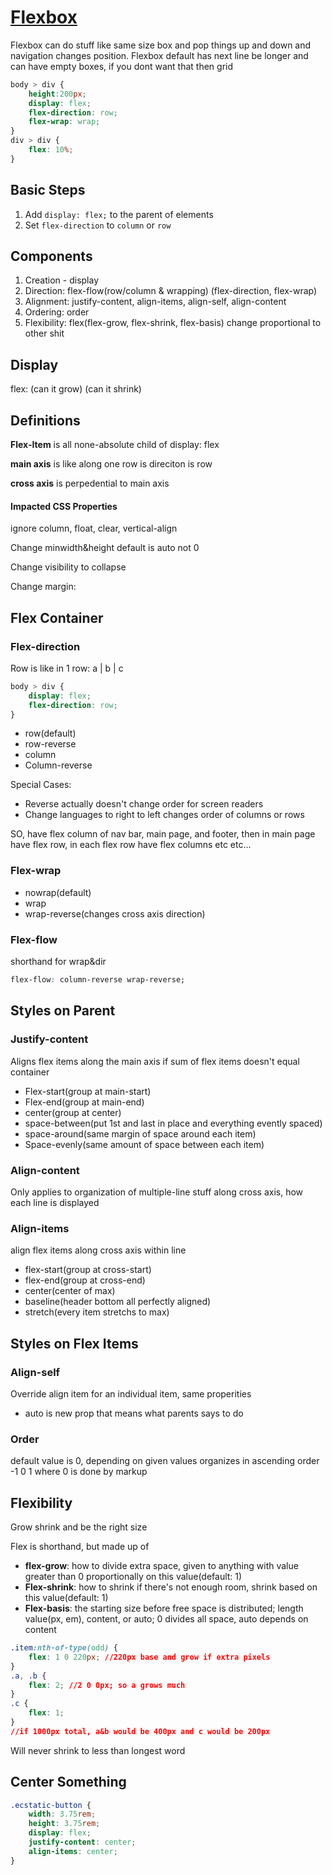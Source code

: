 # [Flexbox](https://yoksel.github.io/flex-cheatsheet/)

Flexbox can do stuff like same size box and pop things up and down and navigation changes position. Flexbox default has next line be longer and can have empty boxes, if you dont want that then grid

```css
body > div {
    height:200px;
    display: flex;
    flex-direction: row;
    flex-wrap: wrap;
}
div > div {
    flex: 10%;
}
```

## Basic Steps

1. Add `display: flex;` to the parent of elements
2. Set `flex-direction` to `column` or `row`

## Components

1. Creation - display
2. Direction: flex-flow(row/column & wrapping) (flex-direction, flex-wrap)
3. Alignment: justify-content, align-items, align-self, align-content
4. Ordering: order
5. Flexibility: flex(flex-grow, flex-shrink, flex-basis) change proportional to other shit

## Display

flex: (can it grow) (can it shrink)

## Definitions

**Flex-Item** is all none-absolute child of display: flex

**main axis** is like along one row is direciton is row

**cross axis** is perpedential to main axis

#### Impacted CSS Properties

ignore column, float, clear, vertical-align

Change minwidth&height default is auto not 0

Change visibility to collapse

Change margin: 

## Flex Container

### Flex-direction

Row is like in 1 row:  a | b | c

```css
body > div {
    display: flex;
    flex-direction: row;
}
```

- row(default)
- row-reverse
- column
- Column-reverse 

Special Cases: 

- Reverse actually doesn't change order for screen readers
- Change languages to right to left changes order of columns or rows 

SO, have flex column of nav bar, main page, and footer, then in main page have flex row, in each flex row have flex columns etc etc...

### Flex-wrap

- nowrap(default)
- wrap
- wrap-reverse(changes cross axis direction) 

### Flex-flow 

shorthand for wrap&dir

```css
flex-flow: column-reverse wrap-reverse;
```

## Styles on Parent

### Justify-content

Aligns flex items along the main axis if sum of flex items doesn't equal container

- Flex-start(group at main-start)
- Flex-end(group at main-end)
- center(group at center)
- space-between(put 1st and last in place and everything evently spaced)
- space-around(same margin of space around each item)
- Space-evenly(same amount of space between each item)

### Align-content

Only applies to organization of multiple-line stuff along cross axis, how each line is displayed

### Align-items

align flex items along cross axis within line

- flex-start(group at cross-start)
- flex-end(group at cross-end)
- center(center of max)
- baseline(header bottom all perfectly aligned)
- stretch(every item stretchs to max)

## Styles on Flex Items

### Align-self

Override align item for an individual item, same properities

- auto is new prop that means what parents says to do

### Order

default value is 0, depending on given values organizes in ascending order -1 0 1 where 0 is done by markup

## Flexibility

Grow shrink and be the right size

Flex is shorthand, but made up of

- **flex-grow**: how to divide extra space, given to anything with value greater than 0 proportionally on this value(default: 1)
- **Flex-shrink**: how to shrink if there's not enough room, shrink based on this value(default: 1)
- **Flex-basis**: the starting size before free space is distributed; length value(px, em), content, or auto; 0 divides all space, auto depends on content

```css
.item:nth-of-type(odd) {
    flex: 1 0 220px; //220px base and grow if extra pixels
}
.a, .b {
    flex: 2; //2 0 0px; so a grows much
}
.c {
    flex: 1;
}
//if 1000px total, a&b would be 400px and c would be 200px
```

Will never shrink to less than longest word

## Center Something

```css
.ecstatic-button {
	width: 3.75rem;
	height: 3.75rem;
	display: flex;
	justify-content: center;
	align-items: center;
}
```

